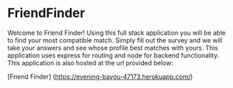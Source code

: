 # FriendFinder
Welcome to Friend Finder! Using this full stack application you will be able to find your most compatible match. Simply fill out the survey and we will take your answers and see whose profile best matches with yours. This application uses express for routing and node for backend functionality. This application is also hosted at the url provided below:

[Friend Finder] (https://evening-bayou-47173.herokuapp.com/)
